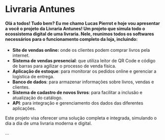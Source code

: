 # Livraria Antunes

#### Olá a todos! Tudo bem? Eu me chamo Lucas Pierrot e hoje vou apresentar a você o projeto da Livraria Antunes! Um projeto que simula todo o ecossistema digital de uma livraria. Nele, reunimos todos os softwares necessários para o funcionamento completo da loja, incluindo:

* **Site de vendas online:** onde os clientes podem comprar livros pela internet.
* **Sistema de vendas presencial**: que utiliza leitor de QR Code e código de barras para agilizar o processo de venda física.
* **Aplicação de estoque**: para monitorar os pedidos online e gerenciar a logística de entrega.
* **Banco de dados**: para armazenar informações sobre livros, vendas e clientes.
* **Sistema de cadastro de novos livros**: para facilitar a inclusão e atualização do catálogo.
* **API**: para integração e gerenciamento dos dados das diferentes aplicações.

Este projeto visa oferecer uma solução completa e integrada, simulando o dia a dia de uma livraria moderna e digital.

...
